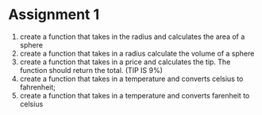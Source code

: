 # Assignment 1
1. create a function that takes in the radius and calculates the area of a sphere
2. create a function that takes in a radius calculate the volume of a sphere
3. create a function that takes in a price and calculates the tip. The function should return the total. (TIP IS 9%)
4. create a function that takes in a temperature and converts celsius to fahrenheit;
5. create a function that takes in a temperature and converts farenheit to celsius
